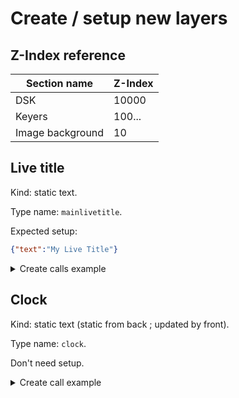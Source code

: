 # Create / setup new layers

## Z-Index reference

| Section name     | Z-Index |
| ---------------- | ------- |
| DSK              | 10000   |
| Keyers           | 100...  |
| Image background | 10      |

## Live title

Kind: static text.

Type name: `mainlivetitle`.

Expected setup:

```json
{"text":"My Live Title"}
```

<details>
<summary>Create calls example</summary>

```bash
# Create item
curl -X POST "http://localhost:8080/v1/weblivegraphics/layers/keyer/item?keyerLabel=toptitle&itemLabel=TopLiveTitle&typeName=mainlivetitle&active=true"

# Put setup for created item
curl -d '{"text":"My Live Title"}' -X PUT -H "Content-Type: application/json" "http://localhost:8080/v1/
weblivegraphics/layers/keyer/item/setup?keyerLabel=toptitle&itemLabel=TopLiveTitle"
```

</details>

## Clock

Kind: static text (static from back ; updated by front).

Type name: `clock`.

Don't need setup.

<details>
<summary>Create call example</summary>

```bash
curl -X POST "http://localhost:8080/v1/weblivegraphics/layers/keyer/item?keyerLabel=toptitle&itemLabel=TopClock&typeName=clock&active=true"
```

</details>

